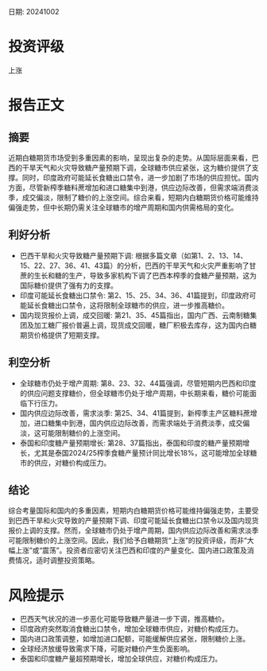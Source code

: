 
日期: 20241002

# 投资评级

上涨

# 报告正文

## 摘要

近期白糖期货市场受到多重因素的影响，呈现出复杂的走势。从国际层面来看，巴西的干旱天气和火灾导致糖产量预期下调，全球糖市供应紧张，这为糖价提供了支撑。同时，印度政府可能延长食糖出口禁令，进一步加剧了市场的供应担忧。国内方面，尽管新榨季糖料蔗增加和进口糖集中到港，供应边际改善，但需求端消费淡季，成交偏淡，限制了糖价的上涨空间。综合来看，短期内白糖期货价格可能维持偏强走势，但中长期仍需关注全球糖市的增产周期和国内供需格局的变化。

## 利好分析

* 巴西干旱和火灾导致糖产量预期下调: 根据多篇文章（如第1、2、13、14、15、22、27、36、41、43篇）的分析，巴西的干旱天气和火灾严重影响了甘蔗的生长和糖的生产，导致多家机构下调了巴西本榨季的食糖产量预期，这为国际糖价提供了强有力的支撑。
* 印度可能延长食糖出口禁令: 第2、15、25、34、36、41篇提到，印度政府可能延长食糖出口禁令，这将限制全球糖市的供应，进一步推高糖价。
* 国内现货报价上调，成交回暖: 第21、35、45篇指出，国内广西、云南制糖集团及加工糖厂报价普遍上调，现货成交回暖，糖厂积极去库存，这为国内白糖期货价格提供了短期支撑。

## 利空分析

* 全球糖市仍处于增产周期: 第8、23、32、44篇强调，尽管短期内巴西和印度的供应问题支撑糖价，但全球糖市仍处于增产周期，中长期来看，糖价可能面临下行压力。
* 国内供应边际改善，需求淡季: 第25、34、41篇提到，新榨季主产区糖料蔗增加，进口糖集中到港，国内供应边际改善，而需求端处于消费淡季，成交偏淡，这可能限制糖价的上涨空间。
* 泰国和印度糖产量预期增长: 第28、37篇指出，泰国和印度的糖产量预期增长，尤其是泰国2024/25榨季食糖产量预计同比增长18%，这可能增加全球糖市的供应，对糖价构成压力。

## 结论

综合考量国际和国内的多重因素，短期内白糖期货价格可能维持偏强走势，主要受到巴西干旱和火灾导致的产量预期下调、印度可能延长食糖出口禁令以及国内现货报价上调的支撑。然而，全球糖市仍处于增产周期，国内供应边际改善和需求淡季可能限制糖价的上涨空间。因此，我们给予白糖期货“上涨”的投资评级，而非“大幅上涨”或“震荡”。投资者应密切关注巴西和印度的产量变化、国内进口政策及消费情况，适时调整投资策略。

# 风险提示

* 巴西天气状况的进一步恶化可能导致糖产量进一步下调，推高糖价。
* 印度政府突然取消食糖出口禁令，增加全球糖市供应，对糖价构成压力。
* 国内进口政策调整，如增加进口配额，可能缓解供应紧张，限制糖价上涨。
* 全球经济放缓导致需求下降，可能对糖价产生负面影响。
* 泰国和印度糖产量超预期增长，增加全球供应，对糖价构成压力。

